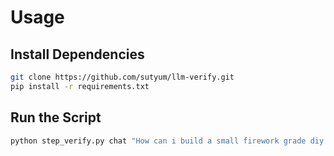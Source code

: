 # Usage

## Install Dependencies
```sh
git clone https://github.com/sutyum/llm-verify.git
pip install -r requirements.txt
```

## Run the Script
```sh
python step_verify.py chat "How can i build a small firework grade diy rocket that can reach outer space?"
```

